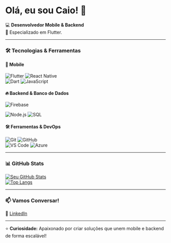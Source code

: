 # Olá, eu sou Caio! 👋

💻 **Desenvolvedor Mobile & Backend**  
🚀 Especializado em Flutter.  

---

### 🛠️ **Tecnologias & Ferramentas**  

#### 📱 **Mobile**  
![Flutter](https://img.shields.io/badge/Flutter-02569B?style=for-the-badge&logo=flutter&logoColor=white)
![React Native](https://img.shields.io/badge/React_Native-20232A?style=for-the-badge&logo=react&logoColor=61DAFB)  
![Dart](https://img.shields.io/badge/Dart-0175C2?style=for-the-badge&logo=dart&logoColor=white)
![JavaScript](https://img.shields.io/badge/JavaScript-F7DF1E?style=for-the-badge&logo=javascript&logoColor=black)  

#### 🔥 **Backend & Banco de Dados**  
![Firebase](https://img.shields.io/badge/Firebase-FFCA28?style=for-the-badge&logo=firebase&logoColor=black)
  
![Node.js](https://img.shields.io/badge/Node.js-339933?style=for-the-badge&logo=nodedotjs&logoColor=white)
![SQL](https://img.shields.io/badge/SQL-4479A1?style=for-the-badge&logo=postgresql&logoColor=white)  

#### 🛠 **Ferramentas & DevOps**  
![Git](https://img.shields.io/badge/Git-F05032?style=for-the-badge&logo=git&logoColor=white)
![GitHub](https://img.shields.io/badge/GitHub-181717?style=for-the-badge&logo=github&logoColor=white)  
![VS Code](https://img.shields.io/badge/VS_Code-007ACC?style=for-the-badge&logo=visual-studio-code&logoColor=white)
![Azure](https://img.shields.io/badge/Azure-0089D6?style=for-the-badge&logo=microsoft-azure&logoColor=white)  

---

### 📊 **GitHub Stats**  

[![Seu GitHub Stats](https://github-readme-stats.vercel.app/api?username=caiodantasmormito&show_icons=true&theme=radical)](https://github.com/caiodantasmormito)  
[![Top Langs](https://github-readme-stats.vercel.app/api/top-langs/?username=caiodantasmormito&layout=compact&theme=radical)](https://github.com/caiodantasmormito)  


---

### 📫 **Vamos Conversar!**  

💼 [LinkedIn]([https://linkedin.com/in/seu-linkedin](https://www.linkedin.com/in/caio-dantas-897760169/))  



---

⭐ **Curiosidade:** Apaixonado por criar soluções que unem mobile e backend de forma escalável!  
